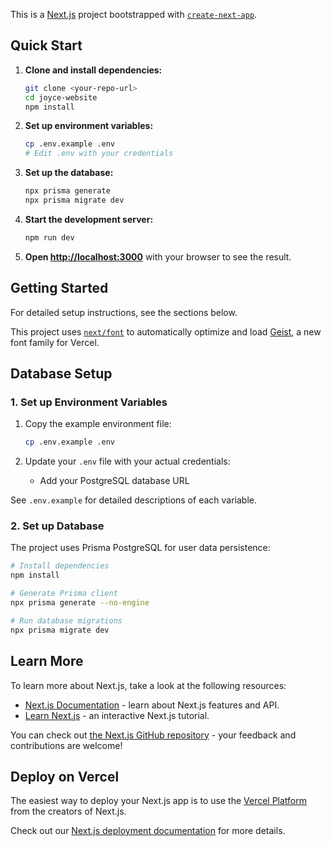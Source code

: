 This is a [Next.js](https://nextjs.org) project bootstrapped with [`create-next-app`](https://nextjs.org/docs/app/api-reference/cli/create-next-app).

## Quick Start

1. **Clone and install dependencies:**

   ```bash
   git clone <your-repo-url>
   cd joyce-website
   npm install
   ```

2. **Set up environment variables:**

   ```bash
   cp .env.example .env
   # Edit .env with your credentials
   ```

3. **Set up the database:**

   ```bash
   npx prisma generate
   npx prisma migrate dev
   ```

4. **Start the development server:**

   ```bash
   npm run dev
   ```

5. **Open [http://localhost:3000](http://localhost:3000)** with your browser to see the result.

## Getting Started

For detailed setup instructions, see the sections below.

This project uses [`next/font`](https://nextjs.org/docs/app/building-your-application/optimizing/fonts) to automatically optimize and load [Geist](https://vercel.com/font), a new font family for Vercel.

## Database Setup

### 1. Set up Environment Variables

1. Copy the example environment file:

   ```bash
   cp .env.example .env
   ```

2. Update your `.env` file with your actual credentials:
   - Add your PostgreSQL database URL

See `.env.example` for detailed descriptions of each variable.

### 2. Set up Database

The project uses Prisma PostgreSQL for user data persistence:

```bash
# Install dependencies
npm install

# Generate Prisma client
npx prisma generate --no-engine

# Run database migrations
npx prisma migrate dev
```

## Learn More

To learn more about Next.js, take a look at the following resources:

- [Next.js Documentation](https://nextjs.org/docs) - learn about Next.js features and API.
- [Learn Next.js](https://nextjs.org/learn) - an interactive Next.js tutorial.

You can check out [the Next.js GitHub repository](https://github.com/vercel/next.js) - your feedback and contributions are welcome!

## Deploy on Vercel

The easiest way to deploy your Next.js app is to use the [Vercel Platform](https://vercel.com/new?utm_medium=default-template&filter=next.js&utm_source=create-next-app&utm_campaign=create-next-app-readme) from the creators of Next.js.

Check out our [Next.js deployment documentation](https://nextjs.org/docs/app/building-your-application/deploying) for more details.
